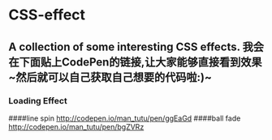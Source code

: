 CSS-effect
====
A collection of some interesting CSS effects. 
我会在下面贴上CodePen的链接,让大家能够直接看到效果~然后就可以自己获取自己想要的代码啦:)~
----

### Loading Effect
####line spin
http://codepen.io/man_tutu/pen/ggEaGd
####ball fade
http://codepen.io/man_tutu/pen/bgZVRz
